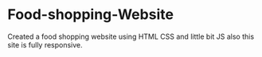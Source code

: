 # Food-shopping-Website
Created  a food shopping website using HTML CSS and little bit JS also this site is fully responsive.
